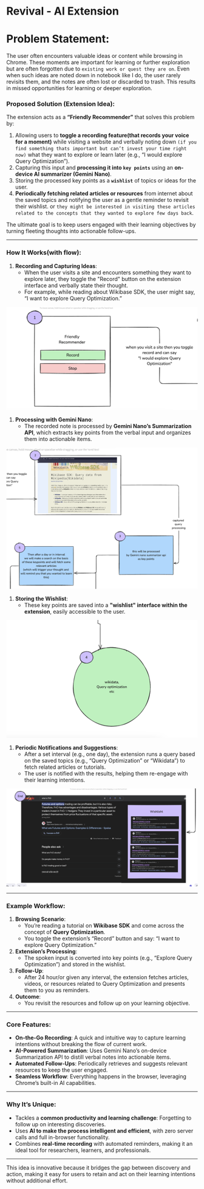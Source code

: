 # Revival - AI Extension

# **Problem Statement**:

The user often encounters valuable ideas or content while browsing in Chrome. These moments are important for learning or further exploration but are often forgotten due to `existing work or quest they are on`. Even when such ideas are noted down in notebook like I do, the user rarely revisits them, and the notes are often lost or discarded to trash. This results in missed opportunities for learning or deeper exploration.

### **Proposed Solution (Extension Idea)**:

The extension acts as a **“Friendly Recommender”** that solves this problem by:

1. Allowing users to **toggle a recording feature(that records your voice for a moment)** while visiting a website and verbally noting down `(if you find something thats important but can’t invest your time right now)` what they want to explore or learn later (e.g., “I would explore Query Optimization”).
2. Capturing this input and **processing it into `key points`** using an **on-device AI summarizer (Gemini Nano)**.
3. Storing the processed key points as a **`wishlist`** of topics or ideas for the user.
4. **Periodically fetching related articles or resources** from internet about the saved topics and notifying the user as a gentle reminder to revisit their wishlist. or `they might be interested in visiting these articles related to the concepts that they wanted to explore few days back`.

The ultimate goal is to keep users engaged with their learning objectives by turning fleeting thoughts into actionable follow-ups.

---

### **How It Works(with flow)**:

1. **Recording and Capturing Ideas**:
    - When the user visits a site and encounters something they want to explore later, they toggle the "Record" button on the extension interface and verbally state their thought.
    - For example, while reading about Wikibase SDK, the user might say, “I want to explore Query Optimization.”

![image.png](Revival%20-%20AI%20Extension%2014993c5b8d8d807fbaa7c9b9d39b0e48/image.png)

1. **Processing with Gemini Nano**:
    - The recorded note is processed by **Gemini Nano’s Summarization API**, which extracts key points from the verbal input and organizes them into actionable items.

![image.png](Revival%20-%20AI%20Extension%2014993c5b8d8d807fbaa7c9b9d39b0e48/image%201.png)

1. **Storing the Wishlist**:
    - These key points are saved into a **"wishlist" interface within the extension**, easily accessible to the user.

![image.png](Revival%20-%20AI%20Extension%2014993c5b8d8d807fbaa7c9b9d39b0e48/image%202.png)

1. **Periodic Notifications and Suggestions**:
    - After a set interval (e.g., one day), the extension runs a query based on the saved topics (e.g., “Query Optimization” or “Wikidata”) to fetch related articles or tutorials.
    - The user is notified with the results, helping them re-engage with their learning intentions.

![image.png](Revival%20-%20AI%20Extension%2014993c5b8d8d807fbaa7c9b9d39b0e48/image%203.png)

---

### **Example Workflow**:

1. **Browsing Scenario**:
    - You’re reading a tutorial on **Wikibase SDK** and come across the concept of **Query Optimization**.
    - You toggle the extension’s “Record” button and say: “I want to explore Query Optimization.”
2. **Extension’s Processing**:
    - The spoken input is converted into key points (e.g., “Explore Query Optimization”) and stored in the wishlist.
3. **Follow-Up**:
    - After 24 hour/or given any interval, the extension fetches articles, videos, or resources related to Query Optimization and presents them to you as reminders.
4. **Outcome**:
    - You revisit the resources and follow up on your learning objective.

---

### **Core Features**:

- **On-the-Go Recording**: A quick and intuitive way to capture learning intentions without breaking the flow of current work.
- **AI-Powered Summarization**: Uses Gemini Nano’s on-device Summarization API to distill verbal notes into actionable items.
- **Automated Follow-Ups**: Periodically retrieves and suggests relevant resources to keep the user engaged.
- **Seamless Workflow**: Everything happens in the browser, leveraging Chrome’s built-in AI capabilities.

---

### **Why It’s Unique**:

- Tackles a **common productivity and learning challenge**: Forgetting to follow up on interesting discoveries.
- Uses **AI to make the process intelligent and efficient**, with zero server calls and full in-browser functionality.
- Combines **real-time recording** with automated reminders, making it an ideal tool for researchers, learners, and professionals.

---

This idea is innovative because it bridges the gap between discovery and action, making it easy for users to retain and act on their learning intentions without additional effort.